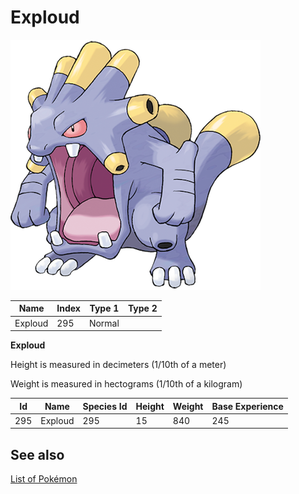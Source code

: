 # Exploud


![Exploud](images/295.png)

| **Name** | **Index** | **Type 1** | **Type 2** |
|----|----|----|----|
| Exploud | 295 | Normal  |  |

**Exploud** 


Height is measured in decimeters (1/10th of a meter)

Weight is measured in hectograms (1/10th of a kilogram)

| **Id** | **Name** | **Species Id** | **Height** | **Weight** | **Base Experience** |
|--------|----------|----------------|------------|------------|---------------------|
| 295 | Exploud | 295 | 15 | 840 | 245 |


## See also

[List of Pokémon](../pokemon.md)
